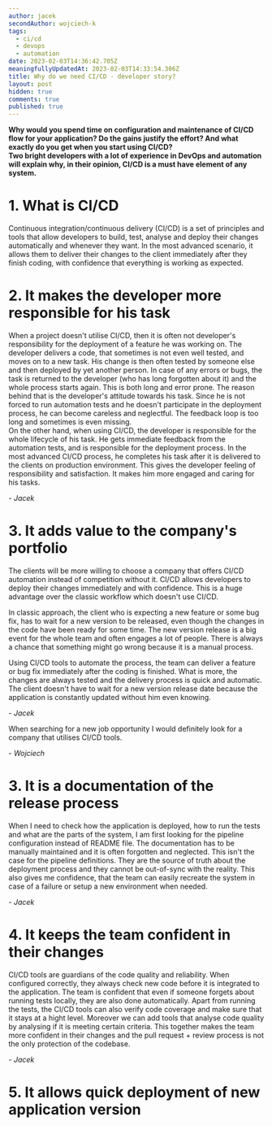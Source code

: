 ```yaml
---
author: jacek
secondAuthor: wojciech-k
tags:
  - ci/cd
  - devops
  - automation
date: 2023-02-03T14:36:42.705Z
meaningfullyUpdatedAt: 2023-02-03T14:33:54.306Z
title: Why do we need CI/CD - developer story?
layout: post
hidden: true
comments: true
published: true
---
```

**Why would you spend time on configuration and maintenance of CI/CD flow for your application? Do the gains justify the effort? And what exactly do you get when you start using CI/CD?**\
**Two bright developers with a lot of experience in DevOps and automation will explain why, in their opinion, CI/CD is a must have element of any system.** 

# 1. What is CI/CD

Continuous integration/continuous delivery (CI/CD) is a set of principles and tools that allow developers to build, test, analyse and deploy their changes automatically and whenever they want. In the most advanced scenario, it allows them to deliver their changes to the client immediately after they finish coding, with confidence that everything is working as expected.

# 2. It makes the developer more responsible for his task

When a project doesn't utilise CI/CD, then it is often not developer's responsibility for the deployment of a feature he was working on. The developer delivers a code, that sometimes is not even well tested, and moves on to a new task. His change is then often tested by someone else and then deployed by yet another person. In case of any errors or bugs, the task is returned to the developer (who has long forgotten about it) and the whole process starts again. This is both long and error prone. The reason behind that is the developer's attitude towards his task. Since he is not forced to run automation tests and he doesn't participate in the deployment process, he can become careless and neglectful. The feedback loop is too long and sometimes is even missing. \
On the other hand, when using CI/CD, the developer is responsible for the whole lifecycle of his task. He gets immediate feedback from the automation tests, and is responsible for the deployment process. In the most advanced CI/CD process, he completes his task after it is delivered to the clients on production environment. This gives the developer feeling of responsibility and satisfaction. It makes him more engaged and caring for his tasks.

\- *Jacek*

# 3. It adds value to the company's portfolio

The clients will be more willing to choose a company that offers CI/CD automation instead of competition without it. CI/CD allows developers to deploy their changes immediately and with confidence. This is a huge advantage over the classic workflow which doesn't use CI/CD. 

In classic approach, the client who is expecting a new feature or some bug fix, has to wait for a new version to be released, even though the changes in the code have been ready for some time. The new version release is a big event for the whole team and often engages a lot of people. There is always a chance that something might go wrong because it is a manual process.  

Using CI/CD tools to automate the process, the team can deliver a feature or bug fix immediately after the coding is finished. What is more, the changes are always tested and the delivery process is quick and automatic. The client doesn't have to wait for a new version release date because the application is constantly updated without him even knowing.

\- *Jacek*

When searching for a new job opportunity I would definitely look for a company that utilises CI/CD tools.

\- *Wojciech*

# 3. It is a documentation of the release process

When I need to check how the application is deployed, how to run the tests and what are the parts of the system, I am first looking for the pipeline configuration instead of README file. The documentation has to be manually maintained and it is often forgotten and neglected. This isn't the case for the pipeline definitions. They are the source of truth about the deployment process and they cannot be out-of-sync with the reality. This also gives me confidence, that the team can easily recreate the system in case of a failure or setup a new environment when needed. 

\- *Jacek*

# 4. It keeps the team confident in their changes

CI/CD tools are guardians of the code quality and reliability. When configured correctly, they always check new code before it is integrated to the application. The team is confident that even if someone forgets about running tests locally, they are also done automatically. Apart from running the tests, the CI/CD tools can also verify code coverage and make sure that it stays at a hight level. Moreover we can add tools that analyse code quality by analysing if it is meeting certain criteria. This together makes the team more confident in their changes and the pull request + review process is not the only protection of the codebase.

\- *Jacek*  

# 5. It allows quick deployment of new application version
